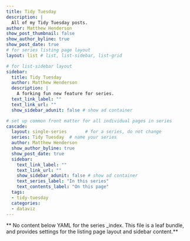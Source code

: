 ```yaml
---
title: Tidy Tuesday
description: |
  All of my Tidy Tuesday posts.
author: Matthew Henderson
show_post_thumbnail: false
show_author_byline: true
show_post_date: true
# for series listing page layout
layout: list # list, list-sidebar, list-grid

# for list-sidebar layout
sidebar: 
  title: Tidy Tuesday
  author: Matthew Henderson
  description: |
    A forking fun new feature for series.
  text_link_label: ""
  text_link_url: ""
  show_sidebar_adunit: false # show ad container

# set up common front matter for all individual pages in series
cascade:
  layout: single-series       # for a series, do not change
  series: Tidy Tuesday  # name your series
  author: Matthew Henderson
  show_author_byline: true
  show_post_date: true
  sidebar:
    text_link_label: ""
    text_link_url: ""
    show_sidebar_adunit: false # show ad container
    text_series_label: "In this series" 
    text_contents_label: "On this page" 
  tags:
  - tidy-tuesday
  categories:
  - dataviz
---
```


** No content below YAML for the series _index. This file is a leaf bundle, and provides settings for the listing page layout and sidebar content.**